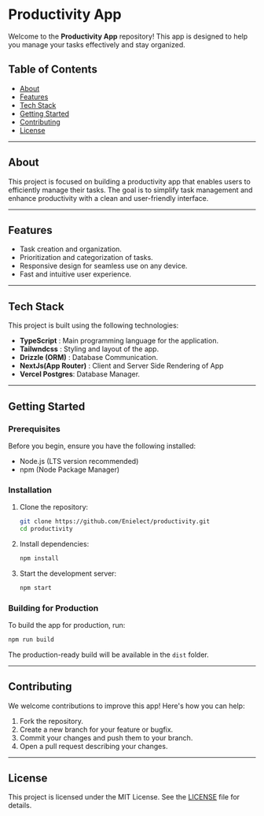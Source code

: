 

# Productivity App

Welcome to the **Productivity App** repository! This app is designed to help you manage your tasks effectively and stay organized.

## Table of Contents

- [About](#about)
- [Features](#features)
- [Tech Stack](#tech-stack)
- [Getting Started](#getting-started)
- [Contributing](#contributing)
- [License](#license)

---

## About

This project is focused on building a productivity app that enables users to efficiently manage their tasks. The goal is to simplify task management and enhance productivity with a clean and user-friendly interface.

---

## Features

- Task creation and organization.
- Prioritization and categorization of tasks.
- Responsive design for seamless use on any device.
- Fast and intuitive user experience.

---

## Tech Stack

This project is built using the following technologies:

- **TypeScript** : Main programming language for the application.
- **Tailwndcss** : Styling and layout of the app.
- **Drizzle (ORM)** : Database Communication.
- **NextJs(App Router)** : Client and Server Side Rendering of App
- **Vercel Postgres**: Database Manager. 

---

## Getting Started

### Prerequisites

Before you begin, ensure you have the following installed:

- Node.js (LTS version recommended)
- npm (Node Package Manager)

### Installation

1. Clone the repository:

   ```bash
   git clone https://github.com/Enielect/productivity.git
   cd productivity
   ```

2. Install dependencies:

   ```bash
   npm install
   ```

3. Start the development server:

   ```bash
   npm start
   ```

### Building for Production

To build the app for production, run:

```bash
npm run build
```

The production-ready build will be available in the `dist` folder.

---

## Contributing

We welcome contributions to improve this app! Here's how you can help:

1. Fork the repository.
2. Create a new branch for your feature or bugfix.
3. Commit your changes and push them to your branch.
4. Open a pull request describing your changes.

<!--Please follow the [Code of Conduct](CODE_OF_CONDUCT.md) and ensure your code adheres to the project's coding standards. -->

---

## License

This project is licensed under the MIT License. See the [LICENSE](LICENSE) file for details.

